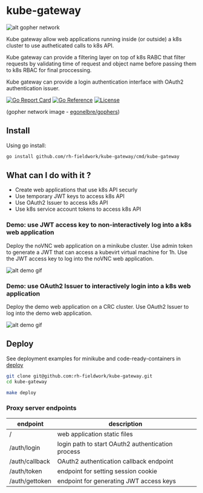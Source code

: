 # kube-gateway

![alt gopher network](https://raw.githubusercontent.com/rh-fieldwork/kube-gateway/main/web/public/network-side.png)

Kube gateway allow web applications running inside (or outside) a k8s cluster to use autheticated calls to k8s API.

Kube gateway can provide a filtering layer on top of k8s RABC that filter requests by validating time of request
and object name before passing them to k8s RBAC for final proccessing.

Kube gateway can provide a login authentication interface with OAuth2 authentication issuer.

[![Go Report Card](https://goreportcard.com/badge/github.com/rh-fieldwork/kube-gateway)](https://goreportcard.com/report/github.com/rh-fieldwork/kube-gateway)
[![Go Reference](https://pkg.go.dev/badge/github.com/rh-fieldwork/kube-gateway.svg)](https://pkg.go.dev/github.com/rh-fieldwork/kube-gateway)
[![License](https://img.shields.io/badge/License-Apache%202.0-blue.svg)](https://opensource.org/licenses/Apache-2.0)

(gopher network image - [egonelbre/gophers](https://github.com/egonelbre/gophers))

## Install

Using go install:

``` bash
go install github.com/rh-fieldwork/kube-gateway/cmd/kube-gateway
```

## What can I do with it ?

- Create web applications that use k8s API securly
- Use temporary JWT keys to access k8s API
- Use OAuth2 Issuer to access k8s API
- Use k8s service account tokens to access k8s API

### Demo: use JWT access key to non-interactively log into a k8s web application

Deploy the noVNC web application on a minikube cluster.
Use admin token to generate a JWT that can access a kubevirt virtual machine for 1h.
Use the JWT access key to log into the noVNC web application.

![alt demo gif](https://raw.githubusercontent.com/rh-fieldwork/kube-gateway/main/web/public/novnc.gif)

### Demo: use OAuth2 Issuer to interactively login into a k8s web application

Deploy the demo web application on a CRC cluster.
Use OAuth2 Issuer to log into the demo web application.

![alt demo gif](https://raw.githubusercontent.com/rh-fieldwork/kube-gateway/main/web/public/oauth.gif)

## Deploy

See deployment examples for minikube and code-ready-containers in [deploy](https://github.com/rh-fieldwork/kube-gateway/tree/main/deploy) 

``` bash
git clone git@github.com:rh-fieldwork/kube-gateway.git
cd kube-gateway

make deploy
```

### Proxy server endpoints

| endpoint | description
|---|----|
| / | web application static files |
| /auth/login | login path to start OAuth2 authentication process |
| /auth/callback | OAuth2 authentication callback endpoint |
| /auth/token | endpoint for setting session cookie |
| /auth/gettoken | endpoint for generating JWT access keys|
